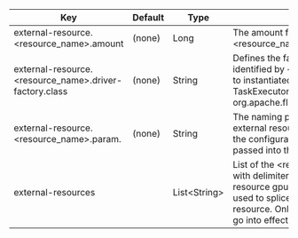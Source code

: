 | Key | Default | Type | Description |
|-----|---------|------|-------------|
| external-resource.<resource_name>.amount | (none) | Long | The amount for the external resource specified by <resource_name> per TaskExecutor. |
| external-resource.<resource_name>.driver-factory.class | (none) | String | Defines the factory class name for the external resource identified by <resource_name>. The factory will be used to instantiated the ExternalResourceDriver at the TaskExecutor side. For example, org.apache.flink.externalresource.gpu.GPUDriverFactory |
| external-resource.<resource_name>.param.<param> | (none) | String | The naming pattern of custom config options for the external resource specified by <resource_name>. Only the configurations that follow this pattern would be passed into the driver factory of that external resource. |
| external-resources |  | List&lt;String&gt; | List of the <resource_name> of all external resources with delimiter ";", e.g. "gpu;fpga" for two external resource gpu and fpga. The <resource_name> will be used to splice related config options for external resource. Only the <resource_name> defined here will go into effect by external resource framework. |
